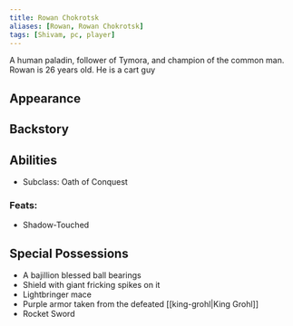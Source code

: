 ```yaml
---
title: Rowan Chokrotsk
aliases: [Rowan, Rowan Chokrotsk]
tags: [Shivam, pc, player]
---
```

A human paladin, follower of Tymora, and champion of the common man. Rowan is 26 years old. He is a cart guy

## Appearance

## Backstory

## Abilities
- Subclass: Oath of Conquest

### Feats:
- Shadow-Touched

## Special Possessions
- A bajillion blessed ball bearings
- Shield with giant fricking spikes on it
- Lightbringer mace
- Purple armor taken from the defeated [[king-grohl|King Grohl]]
- Rocket Sword